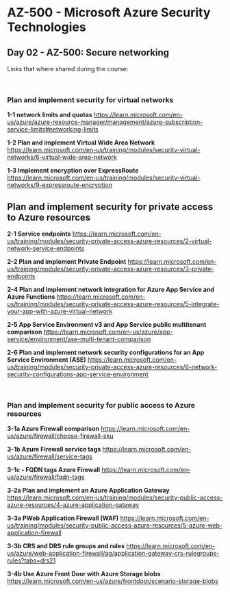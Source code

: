 
# AZ-500 - Microsoft Azure Security Technologies ###

## Day 02 - AZ-500: Secure networking
Links that where shared during the course:

<br>

### Plan and implement security for virtual networks
<B>1-1 network limits and quotas</b>
https://learn.microsoft.com/en-us/azure/azure-resource-manager/management/azure-subscription-service-limits#networking-limits

<B>1-2 Plan and implement Virtual Wide Area Network</b>
https://learn.microsoft.com/en-us/training/modules/security-virtual-networks/6-virtual-wide-area-network

<B>1-3 Implement encryption over ExpressRoute</b>
https://learn.microsoft.com/en-us/training/modules/security-virtual-networks/9-expressroute-encryption
<br>

## Plan and implement security for private access to Azure resources
<B>2-1 Service endpoints</b>
https://learn.microsoft.com/en-us/training/modules/security-private-access-azure-resources/2-virtual-network-service-endpoints

<B>2-2 Plan and implement Private Endpoint</B>
https://learn.microsoft.com/en-us/training/modules/security-private-access-azure-resources/3-private-endpoints

<B>2-4 Plan and implement network integration for Azure App Service and Azure Functions</B>
https://learn.microsoft.com/en-us/training/modules/security-private-access-azure-resources/5-integrate-your-app-with-azure-virtual-network

<B> 2-5 App Service Environment v3 and App Service public multitenant comparison</B>
https://learn.microsoft.com/en-us/azure/app-service/environment/ase-multi-tenant-comparison

<B>2-6 Plan and implement network security configurations for an App Service Environment (ASE)</B>
https://learn.microsoft.com/en-us/training/modules/security-private-access-azure-resources/6-network-security-configurations-app-service-environment

<br>

### Plan and implement security for public access to Azure resources
<B>3-1a Azure Firewall comparison</B>
https://learn.microsoft.com/en-us/azure/firewall/choose-firewall-sku

<B>3-1b Azure Firewall service tags</B>
https://learn.microsoft.com/en-us/azure/firewall/service-tags

<B>3-1c - FQDN tags Azure Firewall</B>
https://learn.microsoft.com/en-us/azure/firewall/fqdn-tags

<B>3-2a Plan and implement an Azure Application Gateway</B>
https://learn.microsoft.com/en-us/training/modules/security-public-access-azure-resources/4-azure-application-gateway

<B>3-3a PWeb Application Firewall (WAF)</B>
https://learn.microsoft.com/en-us/training/modules/security-public-access-azure-resources/5-azure-web-application-firewall

<B>3-3b CRS and DRS rule groups and rules</B>
https://learn.microsoft.com/en-us/azure/web-application-firewall/ag/application-gateway-crs-rulegroups-rules?tabs=drs21

<B>3-4b Use Azure Front Door with Azure Storage blobs</B>
https://learn.microsoft.com/en-us/azure/frontdoor/scenario-storage-blobs

